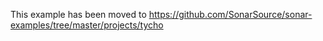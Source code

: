 This example has been moved to https://github.com/SonarSource/sonar-examples/tree/master/projects/tycho
